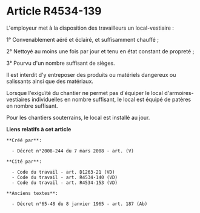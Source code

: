 # Article R4534-139

L'employeur met à la disposition des travailleurs un local-vestiaire :

1° Convenablement aéré et éclairé, et suffisamment chauffé ;

2° Nettoyé au moins une fois par jour et tenu en état constant de propreté ;

3° Pourvu d'un nombre suffisant de sièges.

Il est interdit d'y entreposer des produits ou matériels dangereux ou salissants ainsi que des matériaux.

Lorsque l'exiguïté du chantier ne permet pas d'équiper le local d'armoires-vestiaires individuelles en nombre suffisant, le
local est équipé de patères en nombre suffisant.

Pour les chantiers souterrains, le local est installé au jour.

**Liens relatifs à cet article**

	**Créé par**:

	  - Décret n°2008-244 du 7 mars 2008 - art. (V)

	**Cité par**:

	  - Code du travail - art. D1263-21 (VD)
	  - Code du travail - art. R4534-140 (VD)
	  - Code du travail - art. R4534-153 (VD)

	**Anciens textes**:

	  - Décret n°65-48 du 8 janvier 1965 - art. 187 (Ab)
